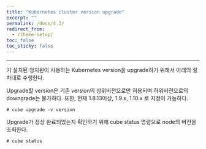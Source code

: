```yaml
---
title: "Kubernetes cluster version upgrade"
excerpt: ""
permalink: /docs/4.3/
redirect_from:
  - /theme-setup/
toc: false
toc_sticky: false
---
```


---
기 설치된 청지윈이 사용하는 Kubernetes version을 upgrade하기 위해서 아래의 절차대로 수행한다.

Upgrade할 version은 기존 version의 상위버전으로만 허용되며 하위버전으로의 downgrade는 불가하다. 또한, 현재 1.8.13이상, 1.9.x, 1.10.x 로 지정이 가능하다.

```
# cube upgrade -v version
```

Upgrade가 정상 완료되었는지 확인하기 위해 cube status 명령으로 node의 버전을 조회한다.

```
# cube status
```
